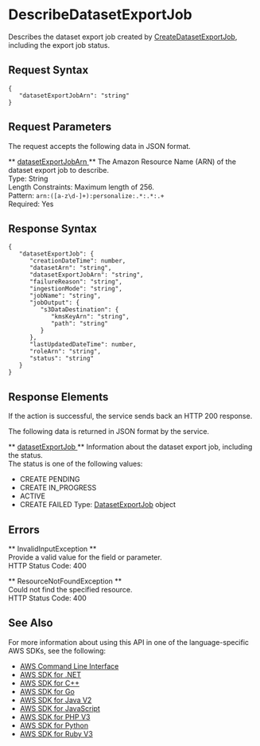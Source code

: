 # DescribeDatasetExportJob<a name="API_DescribeDatasetExportJob"></a>

Describes the dataset export job created by [CreateDatasetExportJob](API_CreateDatasetExportJob.md), including the export job status\.

## Request Syntax<a name="API_DescribeDatasetExportJob_RequestSyntax"></a>

```
{
   "datasetExportJobArn": "string"
}
```

## Request Parameters<a name="API_DescribeDatasetExportJob_RequestParameters"></a>

The request accepts the following data in JSON format\.

 ** [ datasetExportJobArn ](#API_DescribeDatasetExportJob_RequestSyntax) **   <a name="personalize-DescribeDatasetExportJob-request-datasetExportJobArn"></a>
The Amazon Resource Name \(ARN\) of the dataset export job to describe\.  
Type: String  
Length Constraints: Maximum length of 256\.  
Pattern: `arn:([a-z\d-]+):personalize:.*:.*:.+`   
Required: Yes

## Response Syntax<a name="API_DescribeDatasetExportJob_ResponseSyntax"></a>

```
{
   "datasetExportJob": { 
      "creationDateTime": number,
      "datasetArn": "string",
      "datasetExportJobArn": "string",
      "failureReason": "string",
      "ingestionMode": "string",
      "jobName": "string",
      "jobOutput": { 
         "s3DataDestination": { 
            "kmsKeyArn": "string",
            "path": "string"
         }
      },
      "lastUpdatedDateTime": number,
      "roleArn": "string",
      "status": "string"
   }
}
```

## Response Elements<a name="API_DescribeDatasetExportJob_ResponseElements"></a>

If the action is successful, the service sends back an HTTP 200 response\.

The following data is returned in JSON format by the service\.

 ** [ datasetExportJob ](#API_DescribeDatasetExportJob_ResponseSyntax) **   <a name="personalize-DescribeDatasetExportJob-response-datasetExportJob"></a>
Information about the dataset export job, including the status\.  
The status is one of the following values:  
+ CREATE PENDING
+ CREATE IN\_PROGRESS
+ ACTIVE
+ CREATE FAILED
Type: [DatasetExportJob](API_DatasetExportJob.md) object

## Errors<a name="API_DescribeDatasetExportJob_Errors"></a>

 ** InvalidInputException **   
Provide a valid value for the field or parameter\.  
HTTP Status Code: 400

 ** ResourceNotFoundException **   
Could not find the specified resource\.  
HTTP Status Code: 400

## See Also<a name="API_DescribeDatasetExportJob_SeeAlso"></a>

For more information about using this API in one of the language\-specific AWS SDKs, see the following:
+  [ AWS Command Line Interface](https://docs.aws.amazon.com/goto/aws-cli/personalize-2018-05-22/DescribeDatasetExportJob) 
+  [ AWS SDK for \.NET](https://docs.aws.amazon.com/goto/DotNetSDKV3/personalize-2018-05-22/DescribeDatasetExportJob) 
+  [ AWS SDK for C\+\+](https://docs.aws.amazon.com/goto/SdkForCpp/personalize-2018-05-22/DescribeDatasetExportJob) 
+  [ AWS SDK for Go](https://docs.aws.amazon.com/goto/SdkForGoV1/personalize-2018-05-22/DescribeDatasetExportJob) 
+  [ AWS SDK for Java V2](https://docs.aws.amazon.com/goto/SdkForJavaV2/personalize-2018-05-22/DescribeDatasetExportJob) 
+  [ AWS SDK for JavaScript](https://docs.aws.amazon.com/goto/AWSJavaScriptSDK/personalize-2018-05-22/DescribeDatasetExportJob) 
+  [ AWS SDK for PHP V3](https://docs.aws.amazon.com/goto/SdkForPHPV3/personalize-2018-05-22/DescribeDatasetExportJob) 
+  [ AWS SDK for Python](https://docs.aws.amazon.com/goto/boto3/personalize-2018-05-22/DescribeDatasetExportJob) 
+  [ AWS SDK for Ruby V3](https://docs.aws.amazon.com/goto/SdkForRubyV3/personalize-2018-05-22/DescribeDatasetExportJob) 